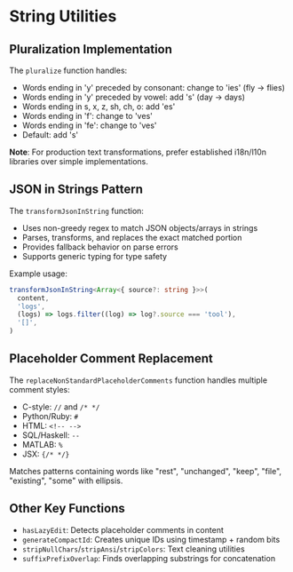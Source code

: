 # String Utilities

## Pluralization Implementation

The `pluralize` function handles:

- Words ending in 'y' preceded by consonant: change to 'ies' (fly → flies)
- Words ending in 'y' preceded by vowel: add 's' (day → days)
- Words ending in s, x, z, sh, ch, o: add 'es'
- Words ending in 'f': change to 'ves'
- Words ending in 'fe': change to 'ves'
- Default: add 's'

**Note**: For production text transformations, prefer established i18n/l10n libraries over simple implementations.

## JSON in Strings Pattern

The `transformJsonInString` function:

- Uses non-greedy regex to match JSON objects/arrays in strings
- Parses, transforms, and replaces the exact matched portion
- Provides fallback behavior on parse errors
- Supports generic typing for type safety

Example usage:

```typescript
transformJsonInString<Array<{ source?: string }>>(
  content,
  'logs',
  (logs) => logs.filter((log) => log?.source === 'tool'),
  '[]',
)
```

## Placeholder Comment Replacement

The `replaceNonStandardPlaceholderComments` function handles multiple comment styles:

- C-style: `//` and `/* */`
- Python/Ruby: `#`
- HTML: `<!-- -->`
- SQL/Haskell: `--`
- MATLAB: `%`
- JSX: `{/* */}`

Matches patterns containing words like "rest", "unchanged", "keep", "file", "existing", "some" with ellipsis.

## Other Key Functions

- `hasLazyEdit`: Detects placeholder comments in content
- `generateCompactId`: Creates unique IDs using timestamp + random bits
- `stripNullChars`/`stripAnsi`/`stripColors`: Text cleaning utilities
- `suffixPrefixOverlap`: Finds overlapping substrings for concatenation
